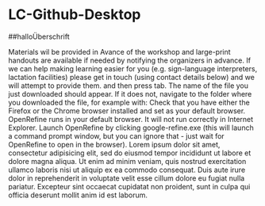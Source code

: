 # LC-Github-Desktop

##halloÜberschrift

Materials wil be provided in Avance of the workshop and large-print handouts are available if needed by notifying the organizers in advance. If we can help making learning easier for you (e.g. sign-language interpreters, lactation facilities) please get in touch (using contact details below) and we will attempt to provide them.
and then press tab. The name of the file you just downloaded should appear. If it does not, navigate to the folder where you downloaded the file, for example with:
Check that you have either the Firefox or the Chrome browser installed and set as your default browser. OpenRefine runs in your default browser. It will not run correctly in Internet Explorer.
Launch OpenRefine by clicking google-refine.exe (this will launch a command prompt window, but you can ignore that - just wait for OpenRefine to open in the browser).
Lorem ipsum dolor sit amet, consectetur adipisicing elit, sed do eiusmod tempor incididunt ut labore et dolore magna aliqua. Ut enim ad minim veniam, quis nostrud exercitation ullamco laboris nisi ut aliquip ex ea commodo consequat. Duis aute irure dolor in reprehenderit in voluptate velit esse cillum dolore eu fugiat nulla pariatur. Excepteur sint occaecat cupidatat non proident, sunt in culpa qui officia deserunt mollit anim id est laborum.
